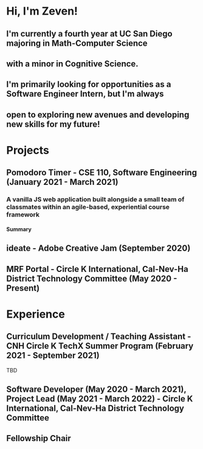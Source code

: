 # Hi, I'm Zeven!
## I'm currently a fourth year at UC San Diego majoring in **Math-Computer Science** 
## with a minor in **Cognitive Science**. 

## I'm primarily looking for opportunities as a Software Engineer Intern, but I'm always 
## open to exploring new avenues and developing new skills for my future!


# Projects

## Pomodoro Timer - CSE 110, Software Engineering (January 2021 - March 2021)

### A vanilla JS web application built alongside a small team of classmates within an agile-based, experiential course framework

#### Summary





## ideate - Adobe Creative Jam (September 2020)





## MRF Portal - Circle K International, Cal-Nev-Ha District Technology Committee (May 2020 - Present)




# Experience

## Curriculum Development / Teaching Assistant - CNH Circle K TechX Summer Program (February 2021 - September 2021)
TBD

## Software Developer (May 2020 - March 2021), Project Lead (May 2021 - March 2022) - Circle K International, Cal-Nev-Ha District Technology Committee

## Fellowship Chair

## 




